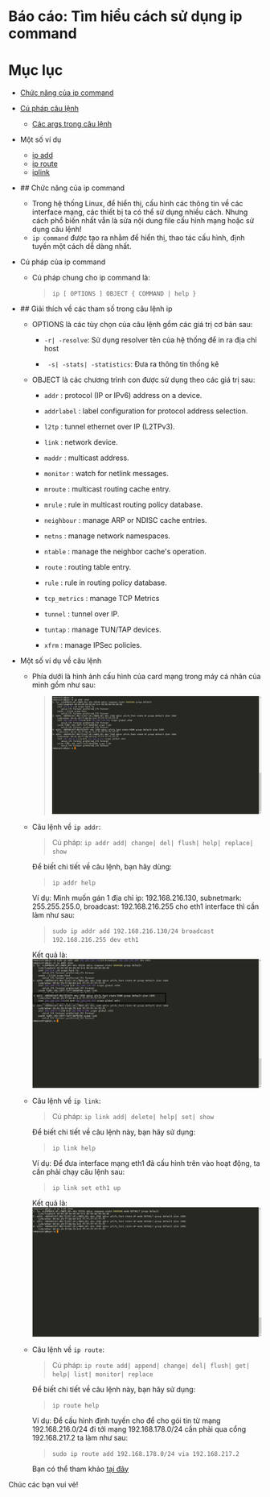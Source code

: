 # Báo cáo: Tìm hiểu cách sử dụng ip command


# Mục lục

- [Chức năng của ip command](#chucnang)
- [Cú pháp câu lệnh](#cuphap)
	+ [Các args trong câu lệnh](#options)
- Một số ví dụ
	+ [ip add](#ipadd)
	+ [ip route](#iproute)
	+ [iplink](#iplink)



- <a name="chucnang">## Chức năng của ip command</a>

	+ Trong hệ thống Linux, để hiển thị, cấu hình các thông tin về các interface mạng, các thiết bị ta có thể sử dụng nhiều cách. Nhưng cách phổ biến nhất vẫn là sửa nội dung file cấu hình mạng hoặc sử dụng câu lệnh!
	+ `ip command` được tạo ra nhằm để hiển thị, thao tác cấu hình, định tuyến một cách dễ dàng nhất.


- <a name="cuphap">Cú pháp của ip command</a>

	+ Cú pháp chung cho ip command là:
		> `ip [ OPTIONS ] OBJECT { COMMAND | help }`


- <a name="options">## Giải thích về các tham số trong câu lệnh ip</a>
	
	+ OPTIONS là các tùy chọn của câu lệnh gồm các giá trị cơ bản sau:

		* `-r| -resolve`: Sử dụng resolver tên của hệ thống để in ra địa chỉ host
		
		* ` -s| -stats| -statistics`: Đưa ra thông tin thống kê

	+ OBJECT là các chương trình con được sử dụng theo các giá trị sau:
       * `addr` : protocol (IP or IPv6) address on a device.

       * `addrlabel` : label configuration for protocol address selection.

       * `l2tp`   : tunnel ethernet over IP (L2TPv3).

       * `link`   : network device.

       * `maddr` : multicast address.

       * `monitor` : watch for netlink messages.

       * `mroute` : multicast routing cache entry.

       * `mrule`  : rule in multicast routing policy database.

       * `neighbour` : manage ARP or NDISC cache entries.

       * `netns`  : manage network namespaces.

       * `ntable` : manage the neighbor cache's operation.

       * `route`  : routing table entry.

       * `rule`   : rule in routing policy database.

       * `tcp_metrics` : manage TCP Metrics

       * `tunnel` : tunnel over IP.

       * `tuntap` : manage TUN/TAP devices.

       * `xfrm`   : manage IPSec policies.


- Một số ví dụ về câu lệnh

	+ Phía dưới là hình ảnh cấu hình của card mạng trong máy cá nhân của mình gồm như sau:
		> ![ifconfig](../../images/TVBO/ip/ifconfig.png)

	+ Câu lệnh về `ip addr`:
		> Cú pháp: `ip addr add| change| del| flush| help| replace| show`

		Để biết chi tiết về câu lệnh, bạn hãy dùng:
		> `ip addr help`

		Ví dụ: Mình muốn gán 1 địa chỉ ip: 192.168.216.130, subnetmark: 255.255.255.0, broadcast: 192.168.216.255 cho eth1 interface thì cần làm như sau:

		> `sudo ip addr add 192.168.216.130/24 broadcast 192.168.216.255 dev eth1`

		Kết quả là:
		![ipaddr](../../images/TVBO/ip/ipaddr.png)

	+ Câu lệnh về `ip link`:
		> Cú pháp: `ip link add| delete| help| set| show`

		Để biết chi tiết về câu lệnh này, bạn hãy sử dụng:
		> `ip link help`

		Ví dụ: Để đưa interface mạng eth1 đã cấu hình trên vào hoạt động, ta cần phải chạy câu lệnh sau:
		> `ip link set eth1 up`

		Kết quả là:
		![iplink](../../images/TVBO/ip/iplink.png)


	+ Câu lệnh về `ip route`:
		> Cú pháp: `ip route add| append| change| del| flush| get| help| list| monitor| replace`

		Để biết chi tiết về câu lệnh này, bạn hãy sử dụng:
		> `ip route help`

		Ví dụ: Để cấu hình định tuyến cho để cho gói tin từ mạng 192.168.216.0/24 đi tới mạng 192.168.178.0/24 cần phải qua cổng 192.168.217.2 ta làm như sau:
		> `sudo ip route add 192.168.178.0/24 via 192.168.217.2`

		Bạn có thể tham khảo [tại đây](http://hocmang.net/2014/11/29/dinh-tuyen-tinh-tren-centos/)


Chúc các bạn vui vẻ!